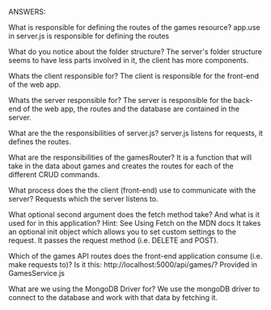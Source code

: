 ANSWERS:

What is responsible for defining the routes of the games resource?
    app.use in server.js is responsible for defining the routes

What do you notice about the folder structure? 
    The server's folder structure seems to have less parts involved in it, the client has more components.

Whats the client responsible for? 
    The client is responsible for the front-end of the web app.

Whats the server responsible for?
    The server is responsible for the back-end of the web app, the routes and the database are contained in the server.

What are the the responsibilities of server.js?
    server.js listens for requests, it defines the routes. 

What are the responsibilities of the gamesRouter?
    It is a function that will take in the data about games and creates the routes for each of the different CRUD commands. 

What process does the the client (front-end) use to communicate with the server?
    Requests which the server listens to. 

What optional second argument does the fetch method take? And what is it used for in this application? Hint: See Using Fetch on the MDN docs
    It takes an optional init object which allows you to set custom settings to the request. 
    It passes the request method (i.e. DELETE and POST).

Which of the games API routes does the front-end application consume (i.e. make requests to)?
    Is it this: http://localhost:5000/api/games/? Provided in GamesService.js 

What are we using the MongoDB Driver for?
    We use the mongoDB driver to connect to the database and work with that data by fetching it.
